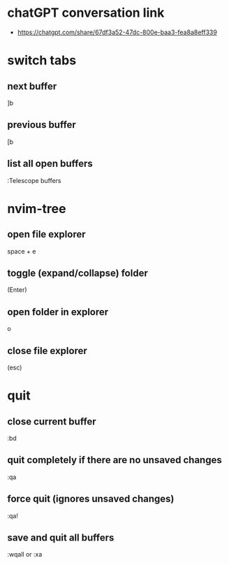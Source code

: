 # chatGPT conversation link 

- https://chatgpt.com/share/67df3a52-47dc-800e-baa3-fea8a8eff339

# switch tabs

## next buffer

]b 

## previous buffer

[b

## list all open buffers 

:Telescope buffers

# nvim-tree

## open file explorer 

space + e 

## toggle (expand/collapse) folder

(Enter)

## open folder in explorer

o

## close file explorer

(esc)

# quit

## close current buffer

:bd

## quit completely if there are no unsaved changes

:qa

## force quit (ignores unsaved changes)

:qa!

## save and quit all buffers

:wqall or :xa


